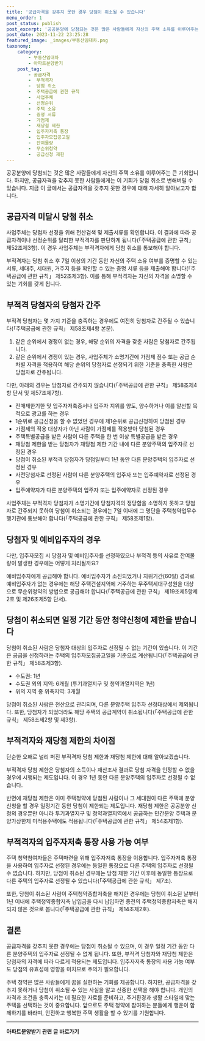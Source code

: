 ```yaml
---
title: '공급자격을 갖추지 못한 경우 당첨이 취소될 수 있습니다'
menu_order: 1
post_status: publish
post_excerpt: '공공분양에 당첨되는 것은 많은 사람들에게 자신의 주택 소유를 이루어주는 큰 기회입니다. 하지만, 공급자격을 갖추지 못한 사람들에게는 이 기회가 당첨 취소로 변해버릴 수 있습니다. 지금 이 글에서는 공급자격을 갖추지 못한 경우에 대해 자세히 알아보고자 합니다.'
post_date: 2023-11-22 23:25:28
featured_image: _images/부동산임대차.png
taxonomy:
    category:
        - 부동산임대차
        - 아파트분양받기
    post_tag:
        - 공급자격
        -  부적격자
        -  당첨 취소
        -  주택공급에 관한 규칙
        -  사업주체
        -  선정순위
        -  주택 소유
        -  증명 서류
        -  가점제
        -  재당첨 제한
        -  입주자저축 통장
        -  입주자모집공고일
        -  잔여물량
        -  무순위청약
        -  공급신청 제한
---
```




공공분양에 당첨되는 것은 많은 사람들에게 자신의 주택 소유를 이루어주는 큰 기회입니다. 하지만, 공급자격을 갖추지 못한 사람들에게는 이 기회가 당첨 취소로 변해버릴 수 있습니다. 지금 이 글에서는 공급자격을 갖추지 못한 경우에 대해 자세히 알아보고자 합니다.

## 공급자격 미달시 당첨 취소

사업주체는 당첨자 선정을 위해 전산검색 및 제출서류를 확인합니다. 이 결과에 따라 공급자격이나 선정순위를 달리한 부적격자를 판단하게 됩니다(「주택공급에 관한 규칙」 제52조제3항). 이 경우 사업주체는 부적격자에게 당첨 취소를 통보해야 합니다.

부적격자는 당첨 취소 후 7일 이상의 기간 동안 자신의 주택 소유 여부를 증명할 수 있는 서류, 세대주, 세대원, 거주지 등을 확인할 수 있는 증명 서류 등을 제출해야 합니다(「주택공급에 관한 규칙」 제52조제3항). 이를 통해 부적격자는 자신의 자격을 소명할 수 있는 기회를 갖게 됩니다.

## 부적격 당첨자의 당첨자 간주

부적격 당첨자는 몇 가지 기준을 충족하는 경우에도 여전히 당첨자로 간주될 수 있습니다(「주택공급에 관한 규칙」 제58조제4항 본문).

1. 같은 순위에서 경쟁이 없는 경우, 해당 순위의 자격을 갖춘 사람은 당첨자로 간주됩니다.
2. 같은 순위에서 경쟁이 있는 경우, 사업주체가 소명기간에 가점제 점수 또는 공급 순차별 자격을 적용하여 해당 순위의 당첨자로 선정되기 위한 기준을 충족한 사람은 당첨자로 간주됩니다.

다만, 아래의 경우는 당첨자로 간주되지 않습니다(「주택공급에 관한 규칙」 제58조제4항 단서 및 제57조제7항).

- 전매제한기한 및 입주자저축증서나 입주자 지위를 양도, 양수하거나 이를 알선할 목적으로 광고를 하는 경우
- 1순위로 공급신청을 할 수 없었던 경우에 제1순위로 공급신청하여 당첨된 경우
- 가점제의 적용 대상자가 아닌 사람이 가점제를 적용받아 당첨된 경우
- 주택특별공급을 받은 사람이 다른 주택을 한 번 이상 특별공급을 받은 경우
- 재당첨 제한을 받는 당첨자가 재당첨 제한 기간 내에 다른 분양주택의 입주자로 선정된 경우
- 당첨이 취소된 부적격 당첨자가 당첨일부터 1년 동안 다른 분양주택의 입주자로 선정된 경우
- 사전당첨자로 선정된 사람이 다른 분양주택의 입주자 또는 입주예약자로 선정된 경우
- 입주예약자가 다른 분양주택의 입주자 또는 입주예약자로 선정된 경우

사업주체는 부적격자 당첨자가 소명기간에 당첨자격의 정당함을 소명하지 못하고 당첨자로 간주되지 못하여 당첨이 취소되는 경우에는 7일 이내에 그 명단을 주택청약업무수행기관에 통보해야 합니다(「주택공급에 관한 규칙」 제58조제1항).

## 당첨자 및 예비입주자의 경우

다만, 입주자모집 시 당첨자 및 예비입주자를 선정하였으나 부적격 등의 사유로 잔여물량이 발생한 경우에는 어떻게 처리될까요?

예비입주자에게 공급해야 합니다. 예비입주자가 소진되었거나 지위기간(60일) 경과로 예비입주자가 없는 경우에는 해당 주택건설지역에 거주하는 무주택세대구성원을 대상으로 무순위청약의 방법으로 공급해야 합니다(「주택공급에 관한 규칙」 제19조제5항제2호 및 제26조제5항 단서).

## 당첨이 취소되면 일정 기간 동안 청약신청에 제한을 받습니다

당첨이 취소된 사람은 당첨자 대상의 입주자로 선정될 수 없는 기간이 있습니다. 이 기간은 공급을 신청하려는 주택의 입주자모집공고일을 기준으로 계산됩니다(「주택공급에 관한 규칙」 제58조제3항).

- 수도권: 1년
- 수도권 외의 지역: 6개월 (투기과열지구 및 청약과열지역은 1년)
- 위의 지역 중 위축지역: 3개월

당첨이 취소된 사람은 전산으로 관리되며, 다른 분양주택 입주자 선정대상에서 제외됩니다. 또한, 당첨자가 되었더라도 해당 주택의 공급계약이 취소됩니다(「주택공급에 관한 규칙」 제58조제2항 및 제3항).

## 부적격자와 재당첨 제한의 차이점

단순한 오해로 널리 퍼진 부적격자 당첨 제한과 재당첨 제한에 대해 알아보겠습니다.

부적격자 당첨 제한은 당첨자의 소득이나 재산조사 결과로 당첨 자격을 인정할 수 없을 경우에 시행되는 제도입니다. 이 경우 1년 동안 다른 분양주택의 입주자로 선정될 수 없습니다.

반면에 재당첨 제한은 이미 주택청약에 당첨된 사람이나 그 세대원이 다른 주택에 분양신청을 할 경우 일정기간 동안 당첨이 제한되는 제도입니다. 재당첨 제한은 공공분양 신청의 경우뿐만 아니라 투기과열지구 및 청약과열지역에서 공급하는 민간분양 주택과 분양가상한제 미적용주택에도 적용됩니다(「주택공급에 관한 규칙」 제54조제1항).

## 부적격자의 입주자저축 통장 사용 가능 여부

주택 청약참여자들은 주택마련을 위해 입주자저축 통장을 이용합니다. 입주자저축 통장을 사용하여 입주자로 선정된 경우에는 동일한 통장으로 다른 주택의 입주자로 선정될 수 없습니다. 하지만, 당첨이 취소된 경우에는 당첨 제한 기간 이후에 동일한 통장으로 다른 주택의 입주자로 선정될 수 있습니다(「주택공급에 관한 규칙」 제7조).

또한, 당첨이 취소된 사람이 주택청약종합저축을 해지한 경우에는 당첨이 취소된 날부터 1년 이내에 주택청약종합저축 납입금을 다시 납입하면 종전의 주택청약종합저축은 해지되지 않은 것으로 봅니다(「주택공급에 관한 규칙」 제14조제2호).

## 결론

공급자격을 갖추지 못한 경우에는 당첨이 취소될 수 있으며, 이 경우 일정 기간 동안 다른 분양주택의 입주자로 선정될 수 없게 됩니다. 또한, 부적격 당첨자와 재당첨 제한은 당첨자의 자격에 따라 다르게 적용되는 제도입니다. 입주자저축 통장의 사용 가능 여부도 당첨의 유효성에 영향을 미치므로 주의가 필요합니다.

주택 청약은 많은 사람들에게 꿈을 실현하는 기회를 제공합니다. 하지만, 공급자격을 갖추지 못하거나 당첨이 취소될 수 있는 사실을 알고 신중한 선택을 해야 합니다. 개인의 자격과 조건을 충족시키는 데 필요한 자료를 준비하고, 주거환경과 생활 스타일에 맞는 주택을 선택하는 것이 중요합니다. 앞으로도 주택 청약에 참여하는 분들에게 행운이 함께하기를 바라며, 안전하고 행복한 주택 생활을 할 수 있기를 기원합니다.
<!-- wp:separator -->
<hr class="wp-block-separator has-alpha-channel-opacity"/>
<!-- /wp:separator -->

<!-- wp:group {"backgroundColor":"base","layout":{"type":"constrained"}} -->
<div class="wp-block-group has-base-background-color has-background"><!-- wp:paragraph {"align":"center","fontSize":"medium"} -->
<p class="has-text-align-center has-large-font-size"><strong>아파트분양받기 관련 글 바로가기</strong></p>
<!-- /wp:paragraph -->


<!-- wp:latest-posts
{"categories":[{"id":27331,"count":19,"description":"","link":"https://uknowlaw.com/category/%ec%95%84%ed%8c%8c%ed%8a%b8%eb%b6%84%ec%96%91%eb%b0%9b%ea%b8%b0/","name":"아파트분양받기","slug":"아파트분양받기","taxonomy":"category","parent":0,"meta":[],"_links":{"self":[{"href":"https://uknowlaw.com/wp-json/wp/v2/categories/27331"}],"collection":[{"href":"https://uknowlaw.com/wp-json/wp/v2/categories"}],"about":[{"href":"https://uknowlaw.com/wp-json/wp/v2/taxonomies/category"}],"wp:post_type":[{"href":"https://uknowlaw.com/wp-json/wp/v2/posts?categories=27331"}],"curies":[{"name":"wp","href":"https://api.w.org/{rel}","templated":true}]}}],"postsToShow":100,"excerptLength":28,"postLayout":"grid","columns":2,"featuredImageAlign":"left","featuredImageSizeSlug":"large","fontSize":"small"} /--></div>
<!-- /wp:group -->